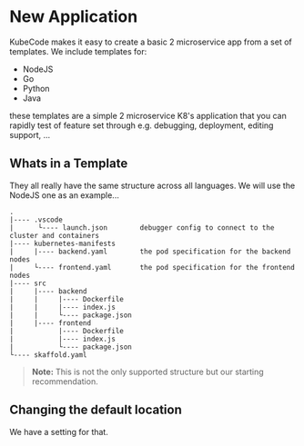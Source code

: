 # New Application

KubeCode makes it easy to create a basic 2 microservice app from a set of templates.  We include templates for:

- NodeJS
- Go
- Python
- Java

these templates are a simple 2 microservice K8's application that you can rapidly test of feature set through e.g. debugging, deployment, editing support, ...


## Whats in a Template

They all really have the same structure across all languages. We will use the NodeJS one as an example...

```
.               
|---- .vscode   
|      └---- launch.json        debugger config to connect to the cluster and containers
|---- kubernetes-manifests
|     |---- backend.yaml        the pod specification for the backend nodes
|     └---- frontend.yaml       the pod specification for the frontend nodes
|---- src
|     |---- backend
|     |     |---- Dockerfile
|     |     |---- index.js
|     |     └---- package.json
|     |---- frontend
|           |---- Dockerfile
|           |---- index.js
|           └---- package.json
└---- skaffold.yaml
```

> **Note:** This is not the only supported structure but our starting recommendation.

## Changing the default location

We have a setting for that.

